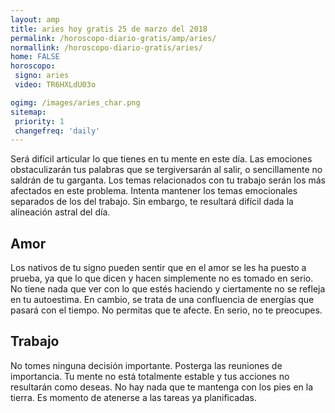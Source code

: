 ```yaml
---
layout: amp
title: aries hoy gratis 25 de marzo del 2018 
permalink: /horoscopo-diario-gratis/amp/aries/
normallink: /horoscopo-diario-gratis/aries/
home: FALSE
horoscopo:
 signo: aries
 video: TR6HXLdU03o

ogimg: /images/aries_char.png
sitemap:
 priority: 1
 changefreq: 'daily'
---
```



Será difícil articular lo que tienes en tu mente en este día. Las emociones obstaculizarán tus palabras que se tergiversarán al salir, o sencillamente no saldrán de tu garganta. Los temas relacionados con tu trabajo serán los más afectados en este problema. Intenta mantener los temas emocionales separados de los del trabajo. Sin embargo, te resultará difícil dada la alineación astral del día.

## Amor

Los nativos de tu signo pueden sentir que en el amor se les ha puesto a prueba, ya que lo que dicen y hacen simplemente no es tomado en serio. No tiene nada que ver con lo que estés haciendo y ciertamente no se refleja en tu autoestima. En cambio, se trata de una confluencia de energías que pasará con el tiempo. No permitas que te afecte. En serio, no te preocupes.

## Trabajo

No tomes ninguna decisión importante. Posterga las reuniones de importancia. Tu mente no está totalmente estable y tus acciones no resultarán como deseas. No hay nada que te mantenga con los pies en la tierra. Es momento de atenerse a las tareas ya planificadas.